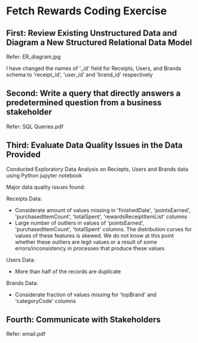 # Fetch Rewards Coding Exercise

## **First: Review Existing Unstructured Data and Diagram a New Structured Relational Data Model**

Refer: ER_diagram.jpg

I have changed the names of '_id' field for Receipts, Users, and Brands schema to 'receipt_id', 'user_id' and 'brand_id' respectively

## **Second: Write a query that directly answers a predetermined question from a business stakeholder**

Refer: SQL Queries.pdf

## **Third: Evaluate Data Quality Issues in the Data Provided**

Conducted Exploratory Data Analysis on Reciepts, Users and Brands data using Python jupyter notebook

Major data quality issues found:

Receipts Data:

* Considerate amount of values missing in 'finishedDate', 'pointsEarned', 'purchasedItemCount', 'totalSpent', 'rewardsReceiptItemList' columns
* Large number of outliers in values of 'pointsEarned', 'purchasedItemCount', 'totalSpent' columns. The distribution curves for values of these features is skewed. We do not know at this point whether these outliers are legit values or a result of some errors/inconsistency in processes that produce these values

Users Data:

* More than half of the records are duplicate

Brands Data:

* Considerate fraction of values missing for 'topBrand' and 'categoryCode' columns

## **Fourth: Communicate with Stakeholders**

Refer: email.pdf
